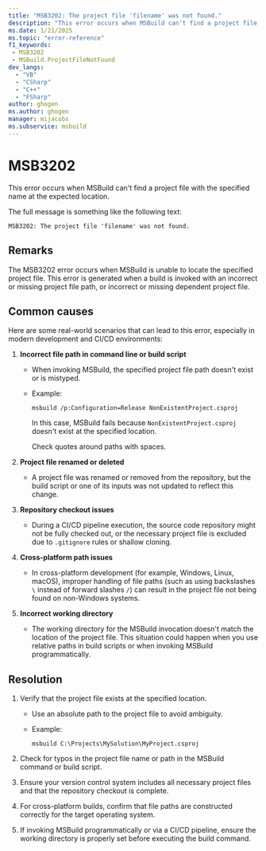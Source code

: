 ```yaml
---
title: "MSB3202: The project file 'filename' was not found."
description: "This error occurs when MSBuild can't find a project file with the specified name at the expected location."
ms.date: 1/21/2025
ms.topic: "error-reference"
f1_keywords:
 - MSB3202
 - MSBuild.ProjectFileNotFound
dev_langs:
  - "VB"
  - "CSharp"
  - "C++"
  - "FSharp"
author: ghogen
ms.author: ghogen
manager: mijacobs
ms.subservice: msbuild
---
```

# MSB3202

This error occurs when MSBuild can't find a project file with the specified name at the expected location.

The full message is something like the following text:

```output
MSB3202: The project file 'filename' was not found.
```

## Remarks

The MSB3202 error occurs when MSBuild is unable to locate the specified project file. This error is generated when a build is invoked with an incorrect or missing project file path, or incorrect or missing dependent project file.

## Common causes

Here are some real-world scenarios that can lead to this error, especially in modern development and CI/CD environments:

1. **Incorrect file path in command line or build script**
   - When invoking MSBuild, the specified project file path doesn't exist or is mistyped.
   - Example:

     `msbuild /p:Configuration=Release NonExistentProject.csproj`

     In this case, MSBuild fails because `NonExistentProject.csproj` doesn't exist at the specified location.

     Check quotes around paths with spaces.

2. **Project file renamed or deleted**
   - A project file was renamed or removed from the repository, but the build script or one of its inputs was not updated to reflect this change.

3. **Repository checkout issues**
   - During a CI/CD pipeline execution, the source code repository might not be fully checked out, or the necessary project file is excluded due to `.gitignore` rules or shallow cloning.

4. **Cross-platform path issues**
   - In cross-platform development (for example, Windows, Linux, macOS), improper handling of file paths (such as using backslashes `\` instead of forward slashes `/`) can result in the project file not being found on non-Windows systems.

5. **Incorrect working directory**
   - The working directory for the MSBuild invocation doesn't match the location of the project file. This situation could happen when you use relative paths in build scripts or when invoking MSBuild programmatically.

## Resolution

1. Verify that the project file exists at the specified location.
   - Use an absolute path to the project file to avoid ambiguity.
   - Example:

     `msbuild C:\Projects\MySolution\MyProject.csproj`

2. Check for typos in the project file name or path in the MSBuild command or build script.

3. Ensure your version control system includes all necessary project files and that the repository checkout is complete.

4. For cross-platform builds, confirm that file paths are constructed correctly for the target operating system.

5. If invoking MSBuild programmatically or via a CI/CD pipeline, ensure the working directory is properly set before executing the build command.
